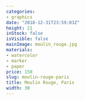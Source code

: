 ```yaml
---
categories:
- graphics
date: "2018-12-31T23:59:03Z"
height: 21
inStock: false
isVisible: false
mainImage: moulin_rouge.jpg
materials:
- watercolor
- marker
- paper
price: 150
slug: moulin-rouge-paris
title: Moulin Rouge, Paris
width: 30
---
```


